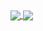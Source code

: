 <a href="commit_stat">
  <img align="center" src="https://github-readme-stats.vercel.app/api?username=AndrewM1130&count_private=true&show_icons=true&theme=tokyonight" />
</a>
<a href="top_lang">
  <img align="center" src="https://github-readme-stats.vercel.app/api/top-langs/?username=AndrewM1130&layout=compact" />
</a>
